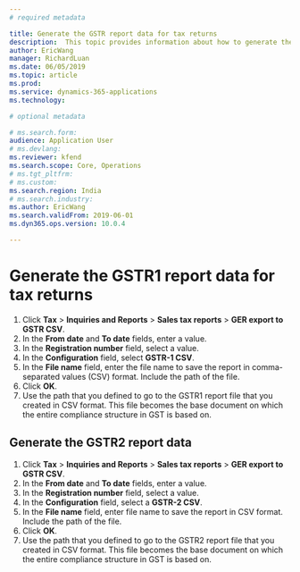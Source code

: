 ```yaml
---
# required metadata

title: Generate the GSTR report data for tax returns
description:  This topic provides information about how to generate the GSTR report data for tax returns.
author: EricWang
manager: RichardLuan
ms.date: 06/05/2019
ms.topic: article
ms.prod: 
ms.service: dynamics-365-applications
ms.technology: 

# optional metadata

# ms.search.form: 
audience: Application User
# ms.devlang: 
ms.reviewer: kfend
ms.search.scope: Core, Operations
# ms.tgt_pltfrm: 
# ms.custom: 
ms.search.region: India
# ms.search.industry: 
ms.author: EricWang
ms.search.validFrom: 2019-06-01
ms.dyn365.ops.version: 10.0.4

---
```


# Generate the GSTR1 report data for tax returns

1. Click **Tax** \> **Inquiries and Reports** \> **Sales tax reports** \> **GER export to GSTR CSV**.
2. In the **From date** and **To date** fields, enter a value.
3. In the **Registration number** field, select a value.
4. In the **Configuration** field, select **GSTR-1 CSV**.
5. In the **File name** field, enter the file name to save the report in comma-separated values (CSV) format. Include the path of the file.
6. Click **OK**.
7. Use the path that you defined to go to the GSTR1 report file that you created in CSV format. This file becomes the base document on which the entire compliance structure in GST is based on.

## Generate the GSTR2 report data

1. Click **Tax** \> **Inquiries and Reports** \> **Sales tax reports** \> **GER export to GSTR CSV**.
2. In the **From date** and **To date** fields, enter a value.
3. In the **Registration number** field, select a value.
4. In the **Configuration** field, select a **GSTR-2 CSV**.
5. In the **File name** field, enter file name to save the report in CSV format. Include the path of the file.
6. Click **OK**.
7. Use the path that you defined to go to the GSTR2 report file that you created in CSV format. This file becomes the base document on which the entire compliance structure in GST is based on.

